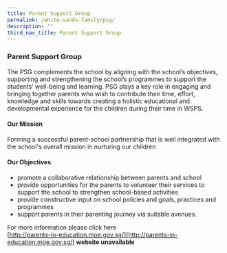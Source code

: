 ```yaml
---
title: Parent Support Group
permalink: /white-sands-family/psg/
description: ""
third_nav_title: Parent Support Group
---
```

### **Parent Support Group**
The PSG complements the school by aligning with the school’s objectives, supporting and strengthening the school’s programmes to support the students’ well-being and learning. PSG plays a key role in engaging and bringing together parents who wish to contribute their time, effort, knowledge and skills towards creating a holistic educational and developmental experience for the children during their time in WSPS.

#### **Our Mission**

Forming a successful parent-school partnership that is well integrated with the school's overall mission in nurturing our children

#### **Our Objectives**

*   promote a collaborative relationship between parents and school
*   provide opportunities for the parents to volunteer their services to support the school to strengthen school-based activities
*   provide constructive input on school policies and goals, practices and programmes
*   support parents in their parenting journey via suitable avenues.

For more information please click here<br>
[http://parents-in-education.moe.gov.sg/](http://parents-in-education.moe.gov.sg/) **website unavailable**



